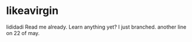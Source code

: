 # likeavirgin
lididadi
Read me already. Learn anything yet?
I just branched.
another line on 22 of may. 
